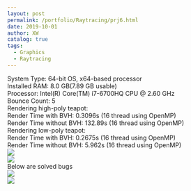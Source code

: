 ```yaml
---
layout: post
permalink: /portfolio/Raytracing/prj6.html
date: 2019-10-01
author: XW
catalog: true
tags:
  - Graphics
  - Raytracing
---
```


<div>System Type: 64-bit OS, x64-based processor</div>
<div>Installed RAM: 8.0 GB(7.89 GB usable)</div>
<div>Processor: Intel(R) Core(TM) i7-6700HQ CPU @ 2.60 GHz</div>
<div>Bounce Count: 5</div>
<div>Rendering high-poly teapot:</div>
<div>Render Time with BVH: 0.3096s (16 thread using OpenMP)</div>
<div>Render Time without BVH: 132.89s (16 thread using OpenMP)</div>
<div>Rendering low-poly teapot:</div>
<div>Render Time with BVH: 0.2675s (16 thread using OpenMP)</div>
<div>Render Time without BVH: 5.962s (16 thread using OpenMP)</div>
<div>
    <img src="{{site.url}}/portfolio/Raytracing/prj6.png" class="post-image" />
</div>
<div>
    <img src="{{site.url}}/portfolio/Raytracing/prj6Z.png" class="post-image" />
</div>
Below are solved bugs
<div>
    <img src="{{site.url}}/portfolio/Raytracing/test6_bug1.png" class="post-image" />
</div>
<div>
    <img src="{{site.url}}/portfolio/Raytracing/prj6_bug1.png" class="post-image" />
</div>